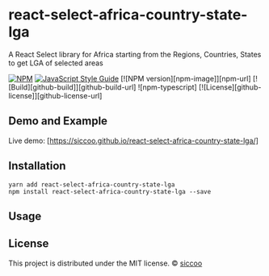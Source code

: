 # react-select-africa-country-state-lga

A React Select library for Africa starting from the Regions, Countries, States to get LGA of selected areas

[![NPM](https://img.shields.io/npm/v/react-select-africa-country-state-lga.svg)](https://www.npmjs.com/package/react-select-africa-country-state-lga) [![JavaScript Style Guide](https://img.shields.io/badge/code_style-standard-brightgreen.svg)](https://standardjs.com) [![NPM version][npm-image]][npm-url] [![Build][github-build]][github-build-url]
![npm-typescript] [![License][github-license]][github-license-url]

## Demo and Example

Live demo: [https://siccoo.github.io/react-select-africa-country-state-lga/]

## Installation

```
yarn add react-select-africa-country-state-lga
npm install react-select-africa-country-state-lga --save
```

## Usage

## License

This project is distributed under the MIT license. © [siccoo](https://github.com/siccoo)